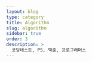 ```yaml
---
layout: blog
type: category
title: Algorithm
slug: algorithm
sidebar: true
order: 3
description: >
  코딩테스트, PS, 백준, 프로그래머스
---
```

